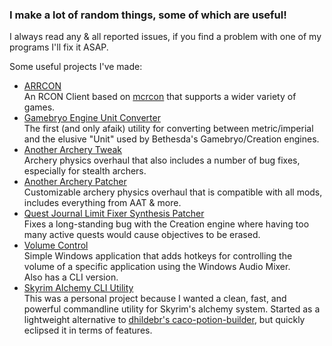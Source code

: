 ### I make a lot of random things, some of which are useful!  

I always read any & all reported issues, if you find a problem with one of my programs I'll fix it ASAP.  

Some useful projects I've made:
- [ARRCON](https://github.com/radj307/ARRCON)  
  An RCON Client based on [mcrcon](https://github.com/Tiiffi/mcrcon) that supports a wider variety of games.
- [Gamebryo Engine Unit Converter](https://github.com/radj307/Gamebryo-Engine-Unit-Converter)  
  The first (and only afaik) utility for converting between metric/imperial and the elusive "Unit" used by Bethesda's Gamebryo/Creation engines.
- [Another Archery Tweak](https://www.nexusmods.com/skyrimspecialedition/mods/41018)  
  Archery physics overhaul that also includes a number of bug fixes, especially for stealth archers.
- [Another Archery Patcher](https://www.nexusmods.com/skyrimspecialedition/mods/53810)  
  Customizable archery physics overhaul that is compatible with all mods, includes everything from AAT & more.
- [Quest Journal Limit Fixer Synthesis Patcher](https://www.nexusmods.com/skyrimspecialedition/mods/56130)  
  Fixes a long-standing bug with the Creation engine where having too many active quests would cause objectives to be erased.
- [Volume Control](https://github.com/radj307/volume-control)  
  Simple Windows application that adds hotkeys for controlling the volume of a specific application using the Windows Audio Mixer.  
  Also has a CLI version.
- [Skyrim Alchemy CLI Utility](https://github.com/radj307/alch)  
  This was a personal project because I wanted a clean, fast, and powerful commandline utility for Skyrim's alchemy system.
  Started as a lightweight alternative to [dhildebr's caco-potion-builder](https://github.com/dhildebr/caco-potion-builder), but quickly eclipsed it in terms of features.

  

